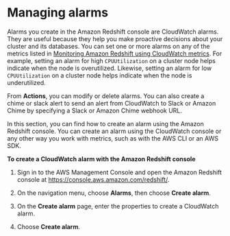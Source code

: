 # Managing alarms<a name="performance-metrics-alarms"></a>

Alarms you create in the Amazon Redshift console are CloudWatch alarms\. They are useful because they help you make proactive decisions about your cluster and its databases\. You can set one or more alarms on any of the metrics listed in [Monitoring Amazon Redshift using CloudWatch metrics](metrics-listing.md)\. For example, setting an alarm for high `CPUUtilization` on a cluster node helps indicate when the node is overutilized\. Likewise, setting an alarm for low `CPUUtilization` on a cluster node helps indicate when the node is underutilized\. 

From **Actions**, you can modify or delete alarms\. You can also create a chime or slack alert to send an alert from CloudWatch to Slack or Amazon Chime by specifying a Slack or Amazon Chime webhook URL\.

In this section, you can find how to create an alarm using the Amazon Redshift console\. You can create an alarm using the CloudWatch console or any other way you work with metrics, such as with the AWS CLI or an AWS SDK\. 

**To create a CloudWatch alarm with the Amazon Redshift console**

1. Sign in to the AWS Management Console and open the Amazon Redshift console at [https://console\.aws\.amazon\.com/redshift/](https://console.aws.amazon.com/redshift/)\.

1. On the navigation menu, choose **Alarms**, then choose **Create alarm**\. 

1. On the **Create alarm** page, enter the properties to create a CloudWatch alarm\. 

1. Choose **Create alarm**\. 